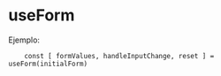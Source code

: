 # useForm 

Ejemplo: 

```
    const [ formValues, handleInputChange, reset ] = useForm(initialForm)
```